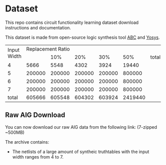 # Dataset
This repo contains circuit functionality learning dataset download instructions and documentation.

This dataset is made from open-source logic synthesis tool [ABC](https://github.com/berkeley-abc/abc) and [Yosys](https://github.com/YosysHQ/yosys).

<table>
    <tr>
        <td rowspan="2">Input Width</td>
        <td colspan = "5">Replacement Ratio</td>
        <td></td>
        <td></td>
        <td></td>
        <td></td>
    </tr>
    <tr>
        <td></td>
        <td>10%</td>
        <td>20%</td>
        <td>30%</td>
        <td>50%</td>
        <td>total</td>
    </tr>
    <tr>
        <td>4</td>
        <td>5666</td>
        <td>5548</td>
        <td>4302</td>
        <td>3924</td>
        <td>19440</td>
    </tr>
    <tr>
        <td>5</td>
        <td>200000</td>
        <td>200000</td>
        <td>200000</td>
        <td>200000</td>
        <td>800000</td>
    </tr>
    <tr>
        <td>6</td>
        <td>200000</td>
        <td>200000</td>
        <td>200000</td>
        <td>200000</td>
        <td>800000</td>
    </tr>
    <tr>
        <td>7</td>
        <td>200000</td>
        <td>200000</td>
        <td>200000</td>
        <td>200000</td>
        <td>800000</td>
    </tr>
    <tr>
        <td>total</td>
        <td>605666</td>
        <td>605548</td>
        <td>604302</td>
        <td>603924</td>
        <td>2419440</td>
    </tr>
</table>

## Raw AIG Download

You can now download our raw AIG data from the following link: (7-zipped ~500MB)


The archive contains:

* The netlists of a large amount of syntheic truthtables with the input width ranges from 4 to 7.



